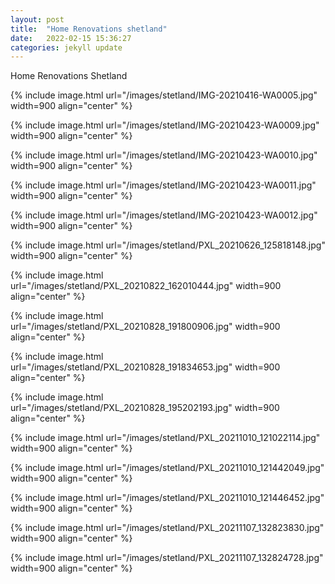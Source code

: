```yaml
---
layout: post
title:  "Home Renovations shetland"
date:   2022-02-15 15:36:27
categories: jekyll update
---
```


Home Renovations Shetland

{% include image.html url="/images/stetland/IMG-20210416-WA0005.jpg" width=900 align="center" %}

{% include image.html url="/images/stetland/IMG-20210423-WA0009.jpg" width=900 align="center" %}

{% include image.html url="/images/stetland/IMG-20210423-WA0010.jpg" width=900 align="center" %}

{% include image.html url="/images/stetland/IMG-20210423-WA0011.jpg" width=900 align="center" %}

{% include image.html url="/images/stetland/IMG-20210423-WA0012.jpg" width=900 align="center" %}

{% include image.html url="/images/stetland/PXL_20210626_125818148.jpg" width=900 align="center" %}

{% include image.html url="/images/stetland/PXL_20210822_162010444.jpg" width=900 align="center" %}

{% include image.html url="/images/stetland/PXL_20210828_191800906.jpg" width=900 align="center" %}

{% include image.html url="/images/stetland/PXL_20210828_191834653.jpg" width=900 align="center" %}

{% include image.html url="/images/stetland/PXL_20210828_195202193.jpg" width=900 align="center" %}

{% include image.html url="/images/stetland/PXL_20211010_121022114.jpg" width=900 align="center" %}

{% include image.html url="/images/stetland/PXL_20211010_121442049.jpg" width=900 align="center" %}

{% include image.html url="/images/stetland/PXL_20211010_121446452.jpg" width=900 align="center" %}

{% include image.html url="/images/stetland/PXL_20211107_132823830.jpg" width=900 align="center" %}

{% include image.html url="/images/stetland/PXL_20211107_132824728.jpg" width=900 align="center" %}
